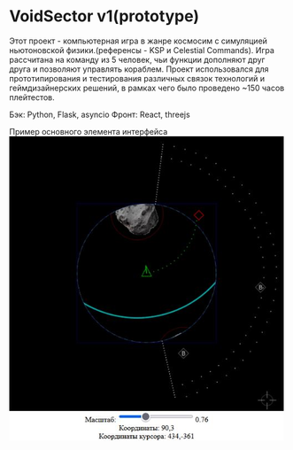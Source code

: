 # VoidSector v1(prototype)
Этот проект - компьютерная игра в жанре космосим с симуляцией ньютоновской физики.(референсы - KSP и Celestial Commands). 
  Игра рассчитана на команду из 5 человек, чьи функции дополняют друг друга и позволяют управлять кораблем. 
  Проект использовался для прототипирования и тестирования различных связок технологий и геймдизайнерских решений, в рамках чего
  было проведено ~150 часов плейтестов. 
  

Бэк: Python, Flask, asyncio
  Фронт: React, threejs 


Пример основного элемента интерфейса
![Иллюстрация к проекту](https://github.com/petrovsn/VoidSector/blob/main/imgs/1.JPG)

